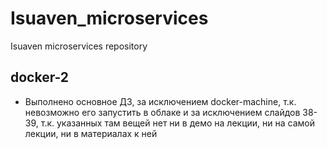 # Isuaven_microservices
Isuaven microservices repository

## docker-2
- Выполнено основное ДЗ, за исключением docker-machine, т.к. невозможно его запустить в облаке и за исключением слайдов 38-39, т.к. указанных там вещей нет ни в демо на лекции, ни на самой лекции, ни в материалах к ней
